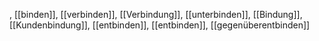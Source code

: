 , [[binden]], [[verbinden]], [[Verbindung]], [[unterbinden]], [[Bindung]], [[Kundenbindung]], [[entbinden]], [[entbinden]], [[gegenüberentbinden]]